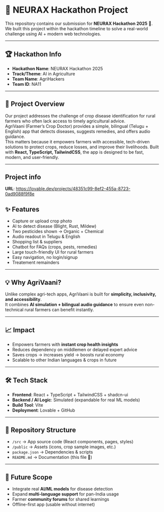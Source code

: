 # 🚀 NEURAX Hackathon Project  

This repository contains our submission for **NEURAX Hackathon 2025** 🎯.  
We built this project within the hackathon timeline to solve a real-world challenge using AI + modern web technologies.  

---

## 🏆 Hackathon Info  
- **Hackathon Name**: NEURAX Hackathon 2025  
- **Track/Theme**: AI in Agriculture 
- **Team Name**: AgriHackers  
- **Team ID**: NA11

---

## 🌟 Project Overview  
Our project addresses the challenge of crop disease identification for rural farmers who often lack access to timely agricultural advice.  
AgriVaani (Farmer’s Crop Doctor) provides a simple, bilingual (Telugu + English) app that detects diseases, suggests remedies, and offers audio guidance.  
This matters because it empowers farmers with accessible, tech-driven solutions to protect crops, reduce losses, and improve their livelihoods.
Built with **React, TypeScript, TailwindCSS**, the app is designed to be fast, modern, and user-friendly.  

---

## Project info

**URL**: https://lovable.dev/projects/48351c99-8ef2-455a-8723-0ad9088f9f8e

## ✨ Features
- Capture or upload crop photo  
- AI to detect disease (Blight, Rust, Mildew)  
- Two pesticides shown → Organic + Chemical  
- Audio readout in Telugu & English  
- Shopping list & suppliers 
- Chatbot for FAQs (crops, pests, remedies)  
- Large touch-friendly UI for rural farmers  
- Easy navigation, no login/signup  
- Treatement remainders

---

## 💡 Why AgriVaani?  
Unlike complex agri-tech apps, AgriVaani is built for **simplicity, inclusivity, and accessibility**.  
It combines **AI simulation + bilingual audio guidance** to ensure even non-technical rural farmers can benefit instantly.  

---

## 📈 Impact  
- Empowers farmers with **instant crop health insights**  
- Reduces dependency on middlemen or delayed expert advice  
- Saves crops → increases yield → boosts rural economy  
- Scalable to other Indian languages & crops in future  

---

## 🛠️ Tech Stack  
- **Frontend**: React + TypeScript + TailwindCSS + shadcn-ui  
- **Backend / AI Logic**: Simulated (expandable for real ML models)  
- **Build Tool**: Vite  
- **Deployment**: Lovable + GitHub  

---

## 📂 Repository Structure  
- `/src` → App source code (React components, pages, styles)  
- `/public` → Assets (icons, crop sample images, etc.)  
- `package.json` → Dependencies & scripts  
- `README.md` → Documentation (this file 🚀)  

---

## 🚀 Future Scope  
- Integrate real **AI/ML models** for disease detection  
- Expand **multi-language support** for pan-India usage  
- Farmer **community forums** for shared learnings  
- Offline-first app (usable without internet)  

